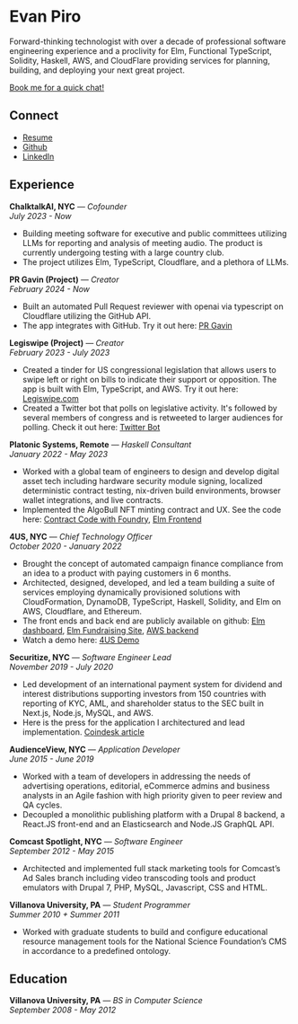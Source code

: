 # Evan Piro

Forward-thinking technologist with over a decade of professional software engineering experience and a proclivity for Elm, Functional TypeScript, Solidity, Haskell, AWS, and CloudFlare providing services for planning, building, and deploying your next great project.

[Book me for a quick chat!](https://calendly.com/evanpiro)

## Connect
- [Resume](Evan-Piro-Resume.pdf) 
- [Github](https://github.com/EvanPiro)
- [LinkedIn](https://www.linkedin.com/in/evan-piro-7688a8192/)

## Experience

**ChalktalkAI, NYC** — *Cofounder*  
*July 2023 - Now*
- Building meeting software for executive and public committees utilizing LLMs for reporting and analysis of meeting audio. The product is currently undergoing testing with a large country club.
- The project utilizes Elm, TypeScript, Cloudflare, and a plethora of LLMs.

**PR Gavin (Project)** — *Creator*  
*February 2024 - Now*
- Built an automated Pull Request reviewer with openai via typescript on Cloudflare utilizing the GitHub API. 
- The app integrates with GitHub. Try it out here: [PR Gavin](https://github.com/apps/pr-gavin)

**Legiswipe (Project)** — *Creator*  
*February 2023 - July 2023*
- Created a tinder for US congressional legislation that allows users to swipe left or right on bills to indicate their support or opposition. The app is built with Elm, TypeScript, and AWS. Try it out here: [Legiswipe.com](https://legiswipe.com/)
- Created a Twitter bot that polls on legislative activity. It's followed by several members of congress and is retweeted to larger audiences for polling. Check it out here: [Twitter Bot](https://twitter.com/legiswipe)
 
**Platonic Systems, Remote** — *Haskell Consultant*  
*January 2022 - May 2023*
- Worked with a global team of engineers to design and develop digital asset tech including hardware security module signing, localized deterministic contract testing, nix-driven build environments, browser wallet integrations, and live contracts.
- Implemented the AlgoBull NFT minting contract and UX. See the code here: [Contract Code with Foundry](https://github.com/ANDREWBTC707/-ALGOBULL/blob/main/src/AlgoBull.sol), [Elm Frontend](https://github.com/ANDREWBTC707/Algobull-web)

**4US, NYC** — *Chief Technology Officer*  
*October 2020 - January 2022* 
- Brought the concept of automated campaign finance compliance from an idea to a product with paying customers in 6 months.
- Architected, designed, developed, and led a team building a suite of services employing dynamically provisioned solutions with CloudFormation, DynamoDB, TypeScript, Haskell, Solidity, and Elm on AWS, Cloudflare, and Ethereum.
- The front ends and back end are publicly available on github: [Elm dashboard](https://github.com/Schweitzer-Labs/4us-dashboard), [Elm Fundraising Site](https://github.com/Schweitzer-Labs/4us-donor), [AWS backend](https://github.com/Schweitzer-Labs/4US-Backend)
- Watch a demo here: [4US Demo](https://www.dropbox.com/scl/fi/jyh9h3a81b7ajdd0mk04u/4US-MVP-Demo.mp4?rlkey=cc2n8eot6185xbo7afhaxwiu6&e=1&raw=1) 

**Securitize, NYC** — *Software Engineer Lead*  
*November 2019 - July 2020* 
- Led development of an international payment system for dividend and interest distributions supporting investors from 150 countries with reporting of KYC, AML, and shareholder status to the SEC built in Next.js, Node.js, MySQL, and AWS.
- Here is the press for the application I architectured and lead implementation. [Coindesk article](https://www.coindesk.com/markets/2020/06/08/securitize-debuts-on-chain-royalty-payouts-for-lotterycom-security-token/)

**AudienceView, NYC** — *Application Developer*  
*June 2015 - June 2019*
- Worked with a team of developers in addressing the needs of advertising operations, editorial, eCommerce admins and business analysts in an Agile fashion with high priority given to peer review and QA cycles.
- Decoupled a monolithic publishing platform with a Drupal 8 backend, a React.JS front-end and an Elasticsearch and Node.JS GraphQL API.

**Comcast Spotlight, NYC** — *Software Engineer*  
*September 2012 - May 2015*
- Architected and implemented full stack marketing tools for Comcast’s Ad Sales branch including video transcoding tools and product emulators with Drupal 7, PHP, MySQL, Javascript, CSS and HTML.

**Villanova University, PA** — *Student Programmer*  
*Summer 2010 + Summer 2011*
- Worked with graduate students to build and configure educational resource management tools for the National Science Foundation’s CMS in accordance to a predefined ontology.

## Education

**Villanova University, PA** — *BS in Computer Science*  
*September 2008 - May 2012*





